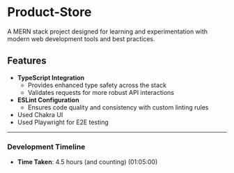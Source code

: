 # Product-Store

A MERN stack project designed for learning and experimentation with modern web development tools and best practices.

## Features

- **TypeScript Integration**
  - Provides enhanced type safety across the stack
  - Validates requests for more robust API interactions
- **ESLint Configuration**
  - Ensures code quality and consistency with custom linting rules
- Used Chakra UI
- Used Playwright for E2E testing

---

### Development Timeline

- **Time Taken**: 4.5 hours (and counting)
  (01:05:00)
